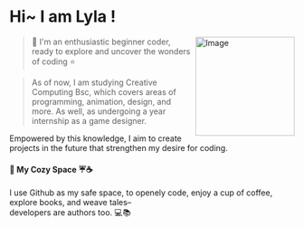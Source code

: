 # Hi~  I am Lyla !  
<img align="right" width="175" alt="Image" src="https://user-images.githubusercontent.com/74038190/240903780-02d5a390-b263-43a4-981c-fbdc18c8b902.gif"/>

>🌸 I'm an enthusiastic beginner coder, ready to explore and uncover the wonders of coding ⭐

>As of now, I am studying Creative Computing Bsc, which covers areas of programming, animation, design, and more. As well, as undergoing a year internship as a game designer.</p>
   <p>Empowered by this knowledge, I aim to create projects in the future that strengthen my desire for coding.<p>


#### 📃 My Cozy Space ☔☕
I use Github as my safe space, to openely code, enjoy a cup of coffee, explore books, and weave tales–
<br>
developers are authors too. 💻📚
<br><br>
 







